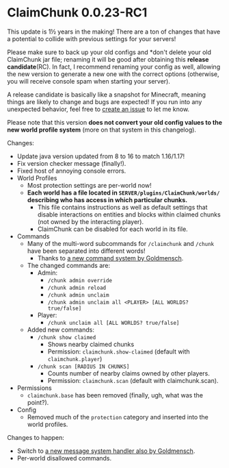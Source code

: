 # ClaimChunk 0.0.23-RC1

This update is 1½ years in the making! There are a ton of changes that have a potential to
collide with previous settings for your servers!

Please make sure to back up your old configs and *don't delete your old ClaimChunk jar file; renaming it will be good
after obtaining this **release candidate**(RC). In fact, I recommend renaming your config as well, allowing the new
version to generate a new one with the correct options (otherwise, you will receive console spam when starting your server).

A release candidate is basically like a snapshot for Minecraft, meaning things are likely to change and bugs are
expected! If you run into any unexpected behavior, feel free to
[create an issue](https://github.com/cjburkey01/ClaimChunk/issues) to let me know.

Please note that this version **does not convert your old config values to the new world profile system** (more on that
system in this changelog).

Changes:
* Update java version updated from 8 to 16 to match 1.16/1.17!
* Fix version checker message (finally!).
* Fixed host of annoying console errors.
* World Profiles
  * Most protection settings are per-world now!
  * **Each world has a file located in `SERVER/plugins/ClaimChunk/worlds/` describing who has access in which particular chunks.**
    * This file contains instructions as well as default settings that disable interactions on entities and blocks within claimed chunks (not owned by the interacting player).
    * ClaimChunk can be disabled for each world in its file.
* Commands
  * Many of the multi-word subcommands for `/claimchunk` and `/chunk` have been separated into different words!
    * Thanks to [a new command system by Goldmensch](https://github.com/Goldmensch/SmartCommandDispatcher).
  * The changed commands are:
    * Admin:
      * `/chunk admin override`
      * `/chunk admin reload`
      * `/chunk admin unclaim`
      * `/chunk admin unclaim all <PLAYER> [ALL WORLDS? true/false]`
    * Player:
      * `/chunk unclaim all [ALL WORLDS? true/false]`
  * Added new commands:
    * `/chunk show claimed`
      * Shows nearby claimed chunks
      * Permission: `claimchunk.show-claimed` (default with `claimchunk.player`)
    * `/chunk scan [RADIUS IN CHUNKS]`
      * Counts number of nearby claims owned by other players.
      * Permission: `claimchunk.scan` (default with claimchunk.scan).
* Permissions
  * `claimchunk.base` has been removed (finally, ugh, what was the point?).
* Config
  * Removed much of the `protection` category and inserted into the world profiles.

Changes to happen:
* Switch to [a new message system handler also by Goldmensch](https://github.com/Goldmensch/JALL).
* Per-world disallowed commands.
